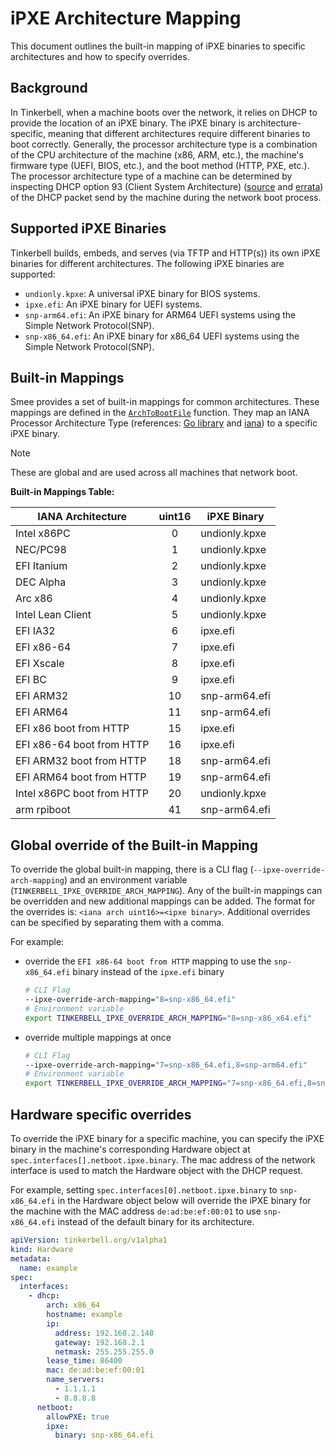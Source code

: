# iPXE Architecture Mapping

This document outlines the built-in mapping of iPXE binaries to specific architectures and how to specify overrides.

## Background

In Tinkerbell, when a machine boots over the network, it relies on DHCP to provide the location of an iPXE binary. The iPXE binary is architecture-specific, meaning that different architectures require different binaries to boot correctly.
Generally, the processor architecture type is a combination of the CPU architecture of the machine (x86, ARM, etc.), the machine's firmware type (UEFI, BIOS, etc.), and the boot method (HTTP, PXE, etc.). The processor architecture type of a machine can be determined by inspecting DHCP option 93 (Client System Architecture) ([source](https://www.rfc-editor.org/rfc/rfc4578.html#section-2.1) and [errata](https://www.rfc-editor.org/errata_search.php?rfc=4578)) of the DHCP packet send by the machine during the network boot process.

## Supported iPXE Binaries

Tinkerbell builds, embeds, and serves (via TFTP and HTTP(s)) its own iPXE binaries for different architectures. The following iPXE binaries are supported:

- `undionly.kpxe`: A universal iPXE binary for BIOS systems.
- `ipxe.efi`: An iPXE binary for UEFI systems.
- `snp-arm64.efi`: An iPXE binary for ARM64 UEFI systems using the Simple Network Protocol(SNP).
- `snp-x86_64.efi`: An iPXE binary for x86_64 UEFI systems using the Simple Network Protocol(SNP).

## Built-in Mappings

Smee provides a set of built-in mappings for common architectures. These mappings are defined in the [`ArchToBootFile`](../../../smee/internal/dhcp/dhcp.go) function. They map an IANA Processor Architecture Type (references: [Go library](https://github.com/insomniacslk/dhcp/tree/master/iana) and [iana](https://www.iana.org/assignments/dhcpv6-parameters/dhcpv6-parameters.xhtml#processor-architecture)) to a specific iPXE binary.

> [!Note]
> These are global and are used across all machines that network boot.

**Built-in Mappings Table:**

| IANA Architecture | uint16 | iPXE Binary |
|-------------------|:------:|-------------|
| Intel x86PC                | 0               | undionly.kpxe |
| NEC/PC98                   | 1               | undionly.kpxe |
| EFI Itanium                | 2               | undionly.kpxe |
| DEC Alpha                  | 3               | undionly.kpxe |
| Arc x86                    | 4               | undionly.kpxe |
| Intel Lean Client          | 5               | undionly.kpxe |
| EFI IA32                   | 6               | ipxe.efi |
| EFI x86-64                 | 7               | ipxe.efi |
| EFI Xscale                 | 8               | ipxe.efi |
| EFI BC                     | 9               | ipxe.efi |
| EFI ARM32                  | 10              | snp-arm64.efi |
| EFI ARM64                  | 11              | snp-arm64.efi |
| EFI x86 boot from HTTP     | 15              | ipxe.efi |
| EFI x86-64 boot from HTTP  | 16              | ipxe.efi |
| EFI ARM32 boot from HTTP   | 18              | snp-arm64.efi |
| EFI ARM64 boot from HTTP   | 19              | snp-arm64.efi |
| Intel x86PC boot from HTTP | 20              | undionly.kpxe |
| arm rpiboot                | 41              | snp-arm64.efi |

## Global override of the Built-in Mapping

To override the global built-in mapping, there is a CLI flag (`--ipxe-override-arch-mapping`) and an environment variable (`TINKERBELL_IPXE_OVERRIDE_ARCH_MAPPING`).
Any of the built-in mappings can be overridden and new additional mappings can be added. The format for the overrides is: `<iana arch uint16>=<ipxe binary>`.
Additional overrides can be specified by separating them with a comma.

For example:

- override the `EFI x86-64 boot from HTTP` mapping to use the `snp-x86_64.efi` binary instead of the `ipxe.efi` binary

  ```bash
  # CLI Flag
  --ipxe-override-arch-mapping="8=snp-x86_64.efi"
  # Environment variable
  export TINKERBELL_IPXE_OVERRIDE_ARCH_MAPPING="8=snp-x86_x64.efi"
  ```

- override multiple mappings at once

  ```bash
  # CLI Flag
  --ipxe-override-arch-mapping="7=snp-x86_64.efi,8=snp-arm64.efi"
  # Environment variable
  export TINKERBELL_IPXE_OVERRIDE_ARCH_MAPPING="7=snp-x86_64.efi,8=snp-arm64.efi"
  ```

## Hardware specific overrides

To override the iPXE binary for a specific machine, you can specify the iPXE binary in the machine's corresponding Hardware object at `spec.interfaces[].netboot.ipxe.binary`. The mac address of the network interface is used to match the Hardware object with the DHCP request.

For example, setting `spec.interfaces[0].netboot.ipxe.binary` to `snp-x86_64.efi` in the Hardware object below will override the iPXE binary for the machine with the MAC address `de:ad:be:ef:00:01` to use `snp-x86_64.efi` instead of the default binary for its architecture.

```yaml
apiVersion: tinkerbell.org/v1alpha1
kind: Hardware
metadata:
  name: example
spec:
  interfaces:
    - dhcp:
        arch: x86_64
        hostname: example
        ip:
          address: 192.168.2.148
          gateway: 192.168.2.1
          netmask: 255.255.255.0
        lease_time: 86400
        mac: de:ad:be:ef:00:01
        name_servers:
          - 1.1.1.1
          - 8.8.8.8
      netboot:
        allowPXE: true
        ipxe:
          binary: snp-x86_64.efi
```
